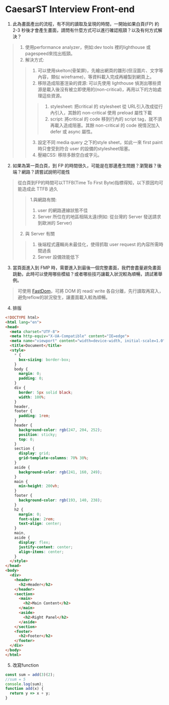# **CaesarST Interview Front-end**
1. 此為畫面產出的流程，有不同的讀取及呈現的時間，一開始如果白頁(FP) 約 2-3 秒後才會產生畫面，請問有什麼方式可以進行確認瓶頸？以及有何方式解決？
> 1. 使用performance analyzer，例如:dev tools 裡的lighthouse 或 pagespeed來找出瓶頸。  
> 2. 解決方式:  
> >1. 可以使用skelton(骨架屏)，先繪出網頁的雛形(但沒圖片、文字等內容，類似 wireframe)，等資料載入完成再繪製到網頁上。  
> > 2.  移除造成阻塞渲染的資源: 可以先使用 lighthouse 偵測出哪些資源是載入後沒有被立即使用的(non-critical)，再用以下的方始處理這些資源。
> > > 1. stylesheet: 把critical 的 stylesheet 從 URL引入改成從行內引入，其餘的 non-critical 使用 preload 屬性下載 
> > > 2. script: 將critical 的 code 移到行內的 script tag，就不須再載入造成阻塞。其餘 non-critical 的 code 視情況加入defer 或 async 屬性。
> > 3.  設定不同 media query 之下的style sheet，如此一來 first paint 時只會受到符合 user 的設備的stylesheet阻塞。
> > 4.  壓縮CSS: 移除多餘空白或字元。

2. 如果為第一頁白頁，到 FP 的時間很久，可能是在那邊產生問題？瀏覽器？後端？網路？請嘗試說明可能性  
> 從白頁到FP的時間可以TTFB(Time To First Byte)指標得知，以下原因均可能造成此 TTFB 過久
> > 1.與網路有關: 
> > 1. user 的網路連線狀態不佳
> > 2. Server 所位在的地區相隔太遠(例如: 從台灣的 Server
> 發送請求到歐洲的 Server)
> 2. 與 Server 有關
> > 1. 後端程式邏輯尚未最佳化，使得抓取 user request 的內容所需時間過長
> > 2. Server 設備效能低下

3. 當頁面進入到 FMP 時，需要進入到最後一個完整畫面，我們會盡量避免畫面跳動，此時可以使用哪些模組？或者哪些技巧讓載入狀況較為順暢，請試著舉例。
> 可使用 [FastDom](https://github.com/wilsonpage/fastdom)，可將 DOM 的 read/ write 各自分離，先行讀取再寫入，避免reflow的狀況發生，讓畫面載入較為順暢。
4. 排版
```html
<!DOCTYPE html>
<html lang="en">
<head>
  <meta charset="UTF-8">
  <meta http-equiv="X-UA-Compatible" content="IE=edge">
  <meta name="viewport" content="width=device-width, initial-scale=1.0">
  <title>Document</title>
  <style>
    * {
      box-sizing: border-box;
    }
    body {
      margin: 0;
      padding: 0;
    }
    div {
      border: 5px solid black;
      width: 100%;
    }
    header,
    footer {
      padding: 1rem;
    }
    header {
      background-color: rgb(247, 204, 252);
      position: sticky;
      top: 0;
    }
    section {
      display: grid;
      grid-template-columns: 70% 30%;
    }
    aside {
      background-color: rgb(241, 160, 249);
    }
    main {
      min-height: 200vh;
    }
    footer {
      background-color: rgb(193, 140, 238);
    }
    h2 {
      margin: 0;
      font-size: 2rem;
      text-align: center;
    }
    main,
    aside {
      display: flex;
      justify-content: center;
      align-items: center;
    }
  </style>
</head>
<body>
  <div>
    <header>
      <h2>Header</h2>
    </header>
    <section>
      <main>
        <h2>Main Content</h2>
      </main>
      <aside>
        <h2>Right Panel</h2>
      </aside>
    </section>
    <footer>
      <h2>Footer</h2>
    </footer>
  </div>
</body>
</html>
```
5. 改寫function
```js
const sum = add(3)(2);
//sum = 5
console.log(sum);
function add(x) {
  return y => x + y;
}
```
